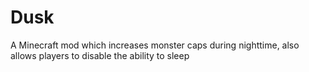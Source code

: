 # Dusk
A Minecraft mod which increases monster caps during nighttime, also allows players to disable the ability to sleep
